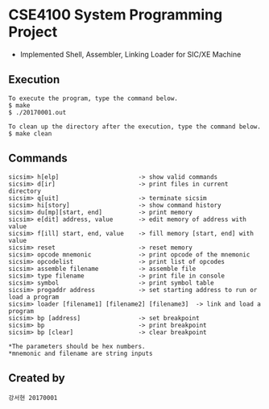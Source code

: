 # CSE4100 System Programming Project #
  - Implemented Shell, Assembler, Linking Loader for SIC/XE Machine

## Execution

	To execute the program, type the command below.
	$ make
	$ ./20170001.out

	To clean up the directory after the execution, type the command below.
	$ make clean

## Commands

	sicsim> h[elp]                      -> show valid commands
	sicsim> d[ir]                       -> print files in current directory
	sicsim> q[uit]                      -> terminate sicsim
	sicsim> hi[story]                   -> show command history
	sicsim> du[mp][start, end]          -> print memory
	sicsim> e[dit] address, value       -> edit memory of address with value
	sicsim> f[ill] start, end, value    -> fill memory [start, end] with value 
	sicsim> reset                       -> reset memory
	sicsim> opcode mnemonic             -> print opcode of the mnemonic
	sicsim> opcodelist                  -> print list of opcodes
	sicsim> assemble filename           -> assemble file
	sicsim> type filename               -> print file in console
	sicsim> symbol                      -> print symbol table
	sicsim> progaddr address            -> set starting address to run or load a program
	sicsim> loader [filename1] [filename2] [filename3]  -> link and load a program
	sicsim> bp [address]                -> set breakpoint
	sicsim> bp                          -> print breakpoint
	sicsim> bp [clear]                  -> clear breakpoint

	*The parameters should be hex numbers. 
	*mnemonic and filename are string inputs

## Created by

	강서현 20170001
